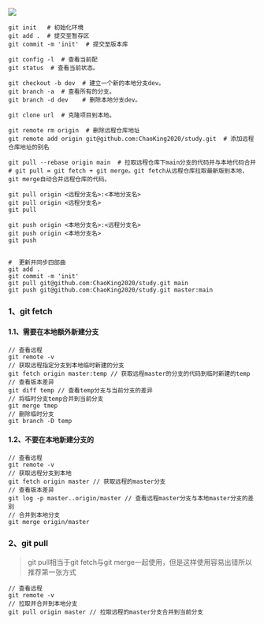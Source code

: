 

![](https://p6.toutiaoimg.com/origin/pgc-image/4f3beebebdd74d1fbabadd363e8f4405?from=pc)

~~~shell
git init   # 初始化环境
git add .  # 提交至暂存区
git commit -m 'init'  # 提交至版本库

git config -l  # 查看当前配
git status  # 查看当前状态。

git checkout -b dev  # 建立一个新的本地分支dev。
git branch -a  # 查看所有的分支。
git branch -d dev    # 删除本地分支dev。

git clone url  # 克隆项目到本地。

git remote rm origin  # 删除远程仓库地址
git remote add origin git@github.com:ChaoKing2020/study.git  # 添加远程仓库地址的别名

git pull --rebase origin main  # 拉取远程仓库下main分支的代码并与本地代码合并
# git pull = git fetch + git merge。git fetch从远程仓库拉取最新版到本地，git merge自动合并远程仓库的代码。

git pull origin <远程分支名>:<本地分支名>
git pull origin <远程分支名>
git pull

git push origin <本地分支名>:<远程分支名>
git push origin <本地分支名>
git push


#  更新并同步四部曲
git add .
git commit -m 'init'
git pull git@github.com:ChaoKing2020/study.git main
git push git@github.com:ChaoKing2020/study.git master:main
~~~



### 1、git fetch

#### 1.1、需要在本地额外新建分支

~~~shell
// 查看远程
git remote -v 
// 获取远程指定分支到本地临时新建的分支
git fetch origin master:temp // 获取远程master的分支的代码到临时新建的temp
// 查看版本差异
git diff temp // 查看temp分支与当前分支的差异
// 将临时分支temp合并到当前分支
git merge tmep
// 删除临时分支
git branch -D temp
~~~

#### 1.2、不要在本地新建分支的

```git
// 查看远程
git remote -v
// 获取远程分支到本地
git fetch origin master // 获取远程的master分支
// 查看版本差异
git log -p master..origin/master // 查看远程master分支与本地master分支的差别
// 合并到本地分支
git merge origin/master

```

### 2、git pull

> git pull相当于git fetch与git merge一起使用，但是这样使用容易出错所以推荐第一张方式

```git
// 查看远程
git remote -v
// 拉取并合并到本地分支
git pull origin master // 拉取远程的master分支合并到当前分支
```
